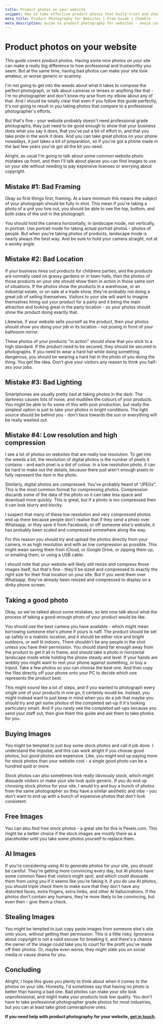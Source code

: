 ```yaml
---
title: Product photos on your website
snippet: How to take effective product photos that build trust and showcase your business professionally.
meta_title: Product Photography for Websites | Free Guide | Chobble
meta_description: Guide to product photography for websites - avoid common mistakes, take professional photos with your phone - Manchester web developer
---
```


# Product photos on your website

This guide covers product photos. Having some nice photos on your site can make a really big difference to how professional and trustworthy you seem. But at the same time, having bad photos can make your site look amateur, or worse generic or scammy.

I'm not going to get into the weeds about what it takes to compose the perfect photograph, or talk about cameras or lenses or anything like that - I'm no photographer and don't know my arse from my elbow about any of that. And I should be totally clear that even if you follow this guide perfectly, it's not going to result in you taking photos that compare to a professional photographer's efforts.

But that's fine - your website probably doesn't need professional grade photographs, they just need to be good enough to show that your business does what you say it does, that you've put a bit of effort in, and that you take pride in the work it does. And you can take great photos on your phone nowadays, it just takes a bit of preparation, so if you've got a phone made in the last few years you've got all the kit you need.

Alright, as usual I'm going to talk about some common website photo mistakes up front, and then I'll talk about places you can find images to use on your site without needing to pay expensive licenses or worrying about copyright.

## Mistake #1: Bad Framing

Okay so first things first, framing. At a bare minimum this means the subject of your photograph should be fully in shot. This mean if you're taking a photo of a unit you hire out, you should be able to see the top, bottom, and both sides of the unit in the photograph.

You should hold the camera horizontally, in landscape mode, not vertically, in portrait. Use portrait mode for taking actual portrait photos - photos of people. But when you're taking photos of products, landscape mode is nearly always the best way. And be sure to hold your camera straight, not at a wonky angle.

## Mistake #2: Bad Location

If your business hires out products for childrens parties, and the products are normally used on grassy gardens or in town halls, then the photos of those products on your site should show them in action in those same sort of situations. If the photos show the products in a warehouse, or an industrial estate, or on sale at a trade show, they're probably not doing a great job of selling themselves. Visitors to your site will want to imagine themselves hiring out your product for a party and it being the main attraction and looking great in the party location - so your photos should show the product doing exactly that.

Likewise, if your website sells yourself as the product, then your photos should show you doing your job in its location - not posing in front of your bathroom mirror.

These photos of your products "in action" should show that you stick to a high standard. If the product need to be secured, they should be secured in photographs. If you need to wear a hard hat while doing something dangerous, you should be wearing a hard hat in the photo of you doing the thing. You get the idea. Don't give your visitors any reason to think you half-ass your jobs.

## Mistake #3: Bad Lighting

Smartphones are usually pretty bad at taking photos in the dark. The darkness causes lots of noise, and muddies the colours of your products. You might be able to fix some of this with post production, but really the simplest option is just to take your photos in bright conditions. The light source should be behind you - don't face towards the sun or everything will be really washed out.

## Mistake #4: Low resolution and high compression

I see a lot of photos on websites that are really low resolution. To get into the weeds a bit, the resolution of digital photos is the number of pixels it contains - and each pixel is a dot of colour. In a low resolution photo, it can be hard to make out the details, because there just aren't enough pixels to fully represent the item in the photo.

Similarly, digital photos are compressed. You've probably heard of "JPEGs". This is the most common format for compressing photos. Compression discards some of the data of the photo so it can take less space and download more quickly. This is great, but if a photo is too compressed then it can look blurry and blocky.

I suspect that many of these low resolution and very compressed photos end up there because people don't realise that if they send a photo over Whatsapp, or they save it from Facebook, or off someone else's website, it has probably been scaled and compressed somewhere along the way.

For this reason you should try and upload the photos directly from your camera, in as high resolution and with as low compression as possible. This might mean saving them from iCloud, or Google Drive, or zipping them up, or emailing them, or using a USB cable.

I should note that your website will likely still resize and compress those images itself, but that's fine - they'll be sized and compressed to exactly the right size for their final location on your site. But if you send them over Whatsapp, they've already been resized and compressed to display on a dinky phone screen.

## Taking a good photo

Okay, so we've talked about some mistakes, so lets now talk about what the process of taking a good-enough photo of your product would be like.

You should use the best camera you have available - which might mean borrowing someone else's phone if yours is naff. The product should be set up safely in a realistic location, and it should be either nice and bright outdoors, or well lit indoors. There shouldn't be any people in the shot unless you have their permission. You should stand far enough away from the product to get it all in frame, and should take a photo in horizontal landscape mode while holding the phone steady and level. If your hands are wobbly you might want to rest your phone against something, or buy a tripod. Take a few photos so you can choose the best one. And then copy the files directly off your phone onto your PC to decide which one represents the product best.

This might sound like a lot of steps, and if you wanted to photograph every single one of your products in one go, it certainly would be. Instead, you might instead want to just keep in mind when you do a job that maybe you should try and get some photos of the completed set-up if it's looking particulary smart. And if you rarely see the completed set-ups because you send your staff out, then give them this guide and ask them to take photos for you.

## Buying Images

You might be tempted to just buy some stock photos and call it job done. I understand the impulse, and this can work alright if you choose good photos, but good photos are expensive. Like, you might end up paying more for stock photos than your website cost - a single good photo can be a hundred quid or more.

Stock photos can also sometimes look really obviously stock, which might dissuade visitors or make your site look quite generic. If you do end up choosing stock photos for your site, I would try and buy a bunch of photos from the same photographer so they have a similar aesthetic and vibe - you don't want to end up with a bunch of expensive photos that don't look consistent.

## Free Images

You can also find free stock photos - a great site for this is Pexels.com. This might be a better choice if the stock images are mostly there as a placeholder until you take some photos yourself to replace them.

## AI Images

If you're considering using AI to generate photos for your site, you should be careful. They're getting more convincing every day, but AI photos have some common flaws that visitors might spot, and which could dissuade them from using you if it seems like you're faking it. If you do use AI photos, you should triple check them to make sure that they don't have any distorted faces, extra fingers, extra limbs, and other AI hallucinations. If the photos don't contain any humans, they're more likely to be convincing, but even then - give them a check.

## Stealing Images

You might be tempted to just copy paste images from someone else's site onto yours, without getting their permission. This is a little risky. Ignorance about copyright is not a valid excuse for breaking it, and there's a chance the owner of the image could take you to court for the profit you've made off their photos. Or, maybe even worse, they might slate you on social media or cause drama for you.

## Concluding

Alright, I hope this gives you plenty to think about when it comes to the photos on your site. Honestly, I'd sometimes say that having no photo is better than having a bad one. Bad photos can make your site look unprofessional, and might make your products look low quality. You don't have to take professional photographer grade photos for most industries, but you can at least take good cameraphone ones.

**If you need help with product photography for your website, [get in touch](/contact/).**
